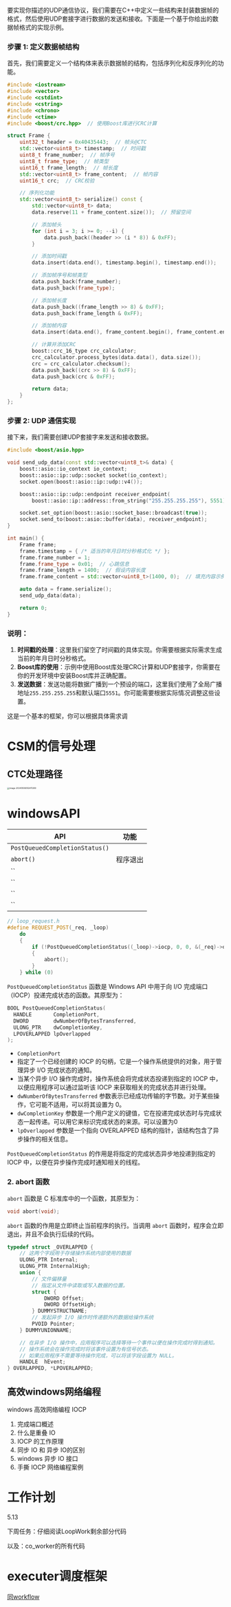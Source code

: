 要实现你描述的UDP通信协议，我们需要在C++中定义一些结构来封装数据帧的格式，然后使用UDP套接字进行数据的发送和接收。下面是一个基于你给出的数据帧格式的实现示例。

### 步骤 1: 定义数据帧结构

首先，我们需要定义一个结构体来表示数据帧的结构，包括序列化和反序列化的功能。

```cpp
#include <iostream>
#include <vector>
#include <cstdint>
#include <cstring>
#include <chrono>
#include <ctime>
#include <boost/crc.hpp>  // 使用Boost库进行CRC计算

struct Frame {
    uint32_t header = 0x40435443;  // 帧头@CTC
    std::vector<uint8_t> timestamp;  // 时间戳
    uint8_t frame_number;  // 帧序号
    uint8_t frame_type;  // 帧类型
    uint16_t frame_length;  // 帧长度
    std::vector<uint8_t> frame_content;  // 帧内容
    uint16_t crc;  // CRC校验

    // 序列化功能
    std::vector<uint8_t> serialize() const {
        std::vector<uint8_t> data;
        data.reserve(11 + frame_content.size());  // 预留空间

        // 添加帧头
        for (int i = 3; i >= 0; --i) {
            data.push_back((header >> (i * 8)) & 0xFF);
        }

        // 添加时间戳
        data.insert(data.end(), timestamp.begin(), timestamp.end());

        // 添加帧序号和帧类型
        data.push_back(frame_number);
        data.push_back(frame_type);

        // 添加帧长度
        data.push_back((frame_length >> 8) & 0xFF);
        data.push_back(frame_length & 0xFF);

        // 添加帧内容
        data.insert(data.end(), frame_content.begin(), frame_content.end());

        // 计算并添加CRC
        boost::crc_16_type crc_calculator;
        crc_calculator.process_bytes(data.data(), data.size());
        crc = crc_calculator.checksum();
        data.push_back((crc >> 8) & 0xFF);
        data.push_back(crc & 0xFF);

        return data;
    }
};
```

### 步骤 2: UDP 通信实现

接下来，我们需要创建UDP套接字来发送和接收数据。

```cpp
#include <boost/asio.hpp>

void send_udp_data(const std::vector<uint8_t>& data) {
    boost::asio::io_context io_context;
    boost::asio::ip::udp::socket socket(io_context);
    socket.open(boost::asio::ip::udp::v4());

    boost::asio::ip::udp::endpoint receiver_endpoint(
        boost::asio::ip::address::from_string("255.255.255.255"), 5551);

    socket.set_option(boost::asio::socket_base::broadcast(true));
    socket.send_to(boost::asio::buffer(data), receiver_endpoint);
}

int main() {
    Frame frame;
    frame.timestamp = { /* 适当的年月日时分秒格式化 */ };
    frame.frame_number = 1;
    frame.frame_type = 0x01;  // 心跳信息
    frame.frame_length = 1400;  // 假设内容长度
    frame.frame_content = std::vector<uint8_t>(1400, 0);  // 填充内容示例

    auto data = frame.serialize();
    send_udp_data(data);

    return 0;
}
```

### 说明：
1. **时间戳的处理**：这里我们留空了时间戳的具体实现。你需要根据实际需求生成当前的年月日时分秒格式。
2. **Boost库的使用**：示例中使用Boost库处理CRC计算和UDP套接字，你需要在你的开发环境中安装Boost库并正确配置。
3. **发送数据**：发送功能将数据广播到一个预设的端口，这里我们使用了全局广播地址`255.255.255.255`和默认端口`5551`。你可能需要根据实际情况调整这些设置。

这是一个基本的框架，你可以根据具体需求调



# CSM的信号处理

## CTC处理路径

<img src="https://cdn.jsdelivr.net/gh/ZhangYuQiao326/study_nodes_pictures/img/202405060924463.png" alt="image-20240506092411289" style="zoom:33%;" />



# windowsAPI

| API                            | 功能     |
| ------------------------------ | -------- |
| `PostQueuedCompletionStatus()` |          |
| `abort()`                      | 程序退出 |
| ``                             |          |
| ``                             |          |
| ``                             |          |
| ``                             |          |



```cpp
// loop_request.h
#define REQUEST_POST(_req, _loop)                                                  \
    do                                                                             \
    {                                                                              \
        if (!PostQueuedCompletionStatus((_loop)->iocp, 0, 0, &(_req)->overlapped)) \
        {                                                                          \
            abort();                                                               \
        }                                                                          \
    } while (0)
```

`PostQueuedCompletionStatus` 函数是 Windows API 中用于向 I/O 完成端口（IOCP）投递完成状态的函数。其原型为：

```c
BOOL PostQueuedCompletionStatus(
  HANDLE       CompletionPort,
  DWORD        dwNumberOfBytesTransferred,
  ULONG_PTR    dwCompletionKey,
  LPOVERLAPPED lpOverlapped
);
```

- `CompletionPort` 
- 指定了一个已经创建的 IOCP 的句柄，它是一个操作系统提供的对象，用于管理异步 I/O 完成状态的通知。
- 当某个异步 I/O 操作完成时，操作系统会将完成状态投递到指定的 IOCP 中，以便应用程序可以通过监听该 IOCP 来获取相关的完成状态并进行处理。
- `dwNumberOfBytesTransferred` 参数表示已经成功传输的字节数。对于某些操作，它可能不适用，可以将其设置为 0。
- `dwCompletionKey` 参数是一个用户定义的键值，它在投递完成状态时与完成状态一起传递。可以用它来标识完成状态的来源。可以设置为0
- `lpOverlapped` 参数是一个指向 OVERLAPPED 结构的指针，该结构包含了异步操作的相关信息。

`PostQueuedCompletionStatus` 的作用是将指定的完成状态异步地投递到指定的 IOCP 中，以便在异步操作完成时通知相关的线程。

### 2. abort 函数

`abort` 函数是 C 标准库中的一个函数，其原型为：

```c
void abort(void);
```

`abort` 函数的作用是立即终止当前程序的执行。当调用 `abort` 函数时，程序会立即退出，并且不会执行后续的代码。

```cpp
typedef struct _OVERLAPPED {
    // 这两个字段用于存储操作系统内部使用的数据
    ULONG_PTR Internal;
    ULONG_PTR InternalHigh;
    union {
        // 文件偏移量
        // 指定从文件中读取或写入数据的位置。
        struct {
            DWORD Offset;
            DWORD OffsetHigh;
        } DUMMYSTRUCTNAME;
        // 发起异步 I/O 操作时传递额外的数据给操作系统
        PVOID Pointer;
    } DUMMYUNIONNAME;

    // 在异步 I/O 操作中，应用程序可以选择等待一个事件以便在操作完成时得到通知。
    // 操作系统会在操作完成时将该事件设置为有信号状态。
    // 如果应用程序不需要等待操作完成，可以将该字段设置为 NULL。
    HANDLE  hEvent;
} OVERLAPPED, *LPOVERLAPPED;
```

## 高效windows网络编程

windows 高效网络编程 IOCP
1.  完成端口概述
2.  什么是重叠 IO
3.  IOCP 的工作原理
4.  同步 IO 和 异步 IO的区别
5.  windows 异步 IO 接口
6.  手撕 IOCP 网络编程案例



# 工作计划

5.13

下周任务：仔细阅读LoopWork剩余部分代码

以及：co_worker的所有代码

# executer调度框架

[同workflow](https://zhuanlan.zhihu.com/p/518265010)
